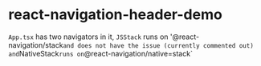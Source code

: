 # react-navigation-header-demo

`App.tsx` has two navigators in it, `JSStack` runs on '@react-navigation/stack` and does not have the issue (currently commented out) and `NativeStack` runs on `@react-navigation/native=stack`

